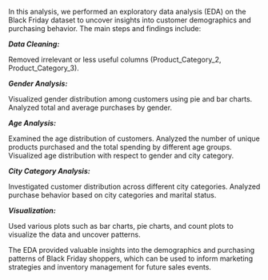 In this analysis, we performed an exploratory data analysis (EDA) on the Black Friday dataset to uncover insights into customer demographics and purchasing behavior. The main steps and findings include:

***Data Cleaning:***

Removed irrelevant or less useful columns (Product_Category_2, Product_Category_3).

***Gender Analysis:***

Visualized gender distribution among customers using pie and bar charts.
Analyzed total and average purchases by gender.

***Age Analysis:***

Examined the age distribution of customers.
Analyzed the number of unique products purchased and the total spending by different age groups.
Visualized age distribution with respect to gender and city category.

***City Category Analysis:***

Investigated customer distribution across different city categories.
Analyzed purchase behavior based on city categories and marital status.

***Visualization:***

Used various plots such as bar charts, pie charts, and count plots to visualize the data and uncover patterns.

The EDA provided valuable insights into the demographics and purchasing patterns of Black Friday shoppers, which can be used to inform marketing strategies and inventory management for future sales events.

<!---
Amit-712/Amit-712 is a ✨ special ✨ repository because its `README.md` (this file) appears on your GitHub profile.
You can click the Preview link to take a look at your changes.
--->
